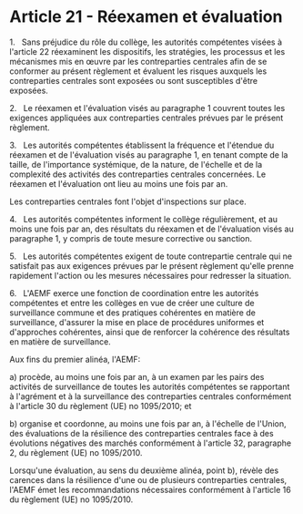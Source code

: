 # Article 21 - Réexamen et évaluation


1.   Sans préjudice du rôle du collège, les autorités compétentes visées à l'article 22 réexaminent les dispositifs, les stratégies, les processus et les mécanismes mis en œuvre par les contreparties centrales afin de se conformer au présent règlement et évaluent les risques auxquels les contreparties centrales sont exposées ou sont susceptibles d'être exposées.

2.   Le réexamen et l'évaluation visés au paragraphe 1 couvrent toutes les exigences appliquées aux contreparties centrales prévues par le présent règlement.

3.   Les autorités compétentes établissent la fréquence et l'étendue du réexamen et de l'évaluation visés au paragraphe 1, en tenant compte de la taille, de l'importance systémique, de la nature, de l'échelle et de la complexité des activités des contreparties centrales concernées. Le réexamen et l'évaluation ont lieu au moins une fois par an.

Les contreparties centrales font l'objet d'inspections sur place.

4.   Les autorités compétentes informent le collège régulièrement, et au moins une fois par an, des résultats du réexamen et de l'évaluation visés au paragraphe 1, y compris de toute mesure corrective ou sanction.

5.   Les autorités compétentes exigent de toute contrepartie centrale qui ne satisfait pas aux exigences prévues par le présent règlement qu'elle prenne rapidement l'action ou les mesures nécessaires pour redresser la situation.

6.   L'AEMF exerce une fonction de coordination entre les autorités compétentes et entre les collèges en vue de créer une culture de surveillance commune et des pratiques cohérentes en matière de surveillance, d'assurer la mise en place de procédures uniformes et d'approches cohérentes, ainsi que de renforcer la cohérence des résultats en matière de surveillance.

Aux fins du premier alinéa, l'AEMF:

a) procède, au moins une fois par an, à un examen par les pairs des activités de surveillance de toutes les autorités compétentes se rapportant à l'agrément et à la surveillance des contreparties centrales conformément à l'article 30 du règlement (UE) no 1095/2010; et

b) organise et coordonne, au moins une fois par an, à l'échelle de l'Union, des évaluations de la résilience des contreparties centrales face à des évolutions négatives des marchés conformément à l'article 32, paragraphe 2, du règlement (UE) no 1095/2010.

Lorsqu'une évaluation, au sens du deuxième alinéa, point b), révèle des carences dans la résilience d'une ou de plusieurs contreparties centrales, l'AEMF émet les recommandations nécessaires conformément à l'article 16 du règlement (UE) no 1095/2010.
